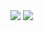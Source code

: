 <div style={display:flex}>
<img src="https://myreadme.vercel.app/api/embed/Notnobcoder?panels=userstatistics,toprepositories,toplanguages,commitgraph" />
  <img src="https://novatorem.bgstatic.vercel.app/api/spotify)](https://open.spotify.com/artist/6hyCmqlpgEhkMKKr65sFgI)" />
</div>
